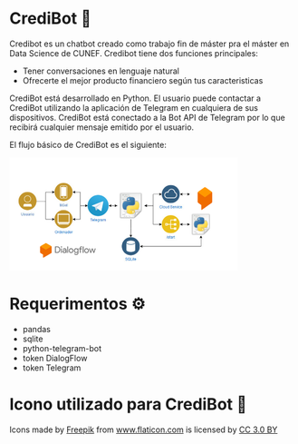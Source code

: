 # CrediBot 🤖

Credibot es un chatbot creado como trabajo fin de máster pra el máster en Data Science de CUNEF.
Credibot tiene dos funciones principales:
* Tener conversaciones en lenguaje natural 
* Ofrecerte el mejor producto financiero según tus caracteristicas

CrediBot está desarrollado en Python. El usuario puede contactar a CrediBot utilizando la aplicación de Telegram en cualquiera de sus dispositivos. CrediBot está conectado a la Bot API de Telegram por lo que recibirá cualquier mensaje emitido por el usuario.

El flujo básico de CrediBot es el siguiente:

<img src="https://github.com/aabraahaam/Chabot-TFM/blob/master/flujo.png" alt="Flujo de CrediBot" width="80%">

# Requerimentos ⚙️
* pandas
* sqlite
* python-telegram-bot
* token DialogFlow
* token Telegram

# Icono utilizado para CrediBot 🤖
<div>Icons made by <a href="http://www.freepik.com" title="Freepik">Freepik</a> from <a href="https://www.flaticon.com/" title="Flaticon">www.flaticon.com</a> is licensed by <a href="http://creativecommons.org/licenses/by/3.0/" title="Creative Commons BY 3.0" target="_blank">CC 3.0 BY</a></div>

